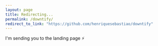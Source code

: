 ```yaml
---
layout: page
title: Redirecting...
permalink: /downtify/
redirect_to_link: "https://github.com/henriquesebastiao/downtify"
---
```


I'm sending you to the landing page ⚡